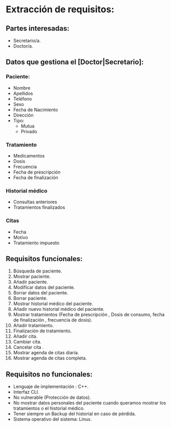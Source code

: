 # Extracción de requisitos:

## Partes interesadas: 
- Secretario/a.
- Doctor/a.

## Datos que gestiona el [Doctor|Secretario]:

### Paciente:
* Nombre
* Apellidos
* Teléfono
* Sexo
* Fecha de Nacimiento
* Dirección
* Tipo:
    * Mutua
    * Privado

### Tratamiento
* Medicamentos
* Dosis
* Frecuencia
* Fecha de prescripción
* Fecha de finalización

### Historial médico
* Consultas anteriores
* Tratamientos finalizados

### Citas
* Fecha 
* Motivo
* Tratamiento impuesto	

## Requisitos funcionales:
1. Búsqueda de paciente.
2. Mostrar paciente.
3. Añadir paciente.
4. Modificar datos del paciente.
5. Borrar datos del  paciente.
6. Borrar paciente.
7. Mostrar historial médico del paciente.
8. Añadir nuevo historial médico del paciente.
9. Mostrar tratamientos (Fecha de prescripción , Dosis de consumo, fecha de finalización , frecuencia de dosis).
10. Añadir tratamiento.
11. Finalización de tratamiento.
12. Añadir cita. 
13. Cambiar cita. 
14. Cancelar cita .
15. Mostrar agenda de citas diaria.
16. Mostrar agenda de citas completa. 

## Requisitos no funcionales:
* Lenguaje de implementación : C++.
* Interfaz CLI.
* No vulnerable (Protección de datos).
* No mostrar datos personales del paciente cuando queramos mostrar los tratamientos o el historial médico.
* Tener siempre un Backup del historial en caso de pérdida.
* Sistema operativo del sistema: Linux.
